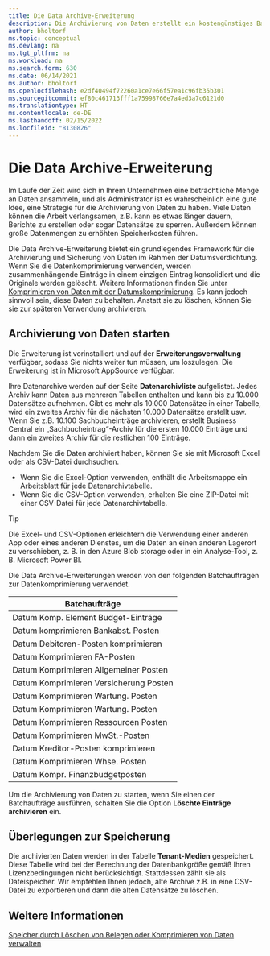 ```yaml
---
title: Die Data Archive-Erweiterung
description: Die Archivierung von Daten erstellt ein kostengünstiges Backup Ihrer Datensätze.
author: bholtorf
ms.topic: conceptual
ms.devlang: na
ms.tgt_pltfrm: na
ms.workload: na
ms.search.form: 630
ms.date: 06/14/2021
ms.author: bholtorf
ms.openlocfilehash: e2df40494f72260a1ce7e66f57ea1c96fb35b301
ms.sourcegitcommit: ef80c461713fff1a75998766e7a4ed3a7c6121d0
ms.translationtype: HT
ms.contentlocale: de-DE
ms.lasthandoff: 02/15/2022
ms.locfileid: "8130826"
---
```

# <a name="the-data-archive-extension"></a>Die Data Archive-Erweiterung
Im Laufe der Zeit wird sich in Ihrem Unternehmen eine beträchtliche Menge an Daten ansammeln, und als Administrator ist es wahrscheinlich eine gute Idee, eine Strategie für die Archivierung von Daten zu haben. Viele Daten können die Arbeit verlangsamen, z.B. kann es etwas länger dauern, Berichte zu erstellen oder sogar Datensätze zu sperren. Außerdem können große Datenmengen zu erhöhten Speicherkosten führen.

Die Data Archive-Erweiterung bietet ein grundlegendes Framework für die Archivierung und Sicherung von Daten im Rahmen der Datumsverdichtung. Wenn Sie die Datenkomprimierung verwenden, werden zusammenhängende Einträge in einem einzigen Eintrag konsolidiert und die Originale werden gelöscht. Weitere Informationen finden Sie unter [Komprimieren von Daten mit der Datumskomprimierung](admin-manage-documents.md#compress-data-with-date-compression). Es kann jedoch sinnvoll sein, diese Daten zu behalten. Anstatt sie zu löschen, können Sie sie zur späteren Verwendung archivieren.

## <a name="start-archiving-data"></a>Archivierung von Daten starten
Die Erweiterung ist vorinstalliert und auf der **Erweiterungsverwaltung** verfügbar, sodass Sie nichts weiter tun müssen, um loszulegen. Die Erweiterung ist in Microsoft AppSource verfügbar. 

Ihre Datenarchive werden auf der Seite **Datenarchivliste** aufgelistet. Jedes Archiv kann Daten aus mehreren Tabellen enthalten und kann bis zu 10.000 Datensätze aufnehmen. Gibt es mehr als 10.000 Datensätze in einer Tabelle, wird ein zweites Archiv für die nächsten 10.000 Datensätze erstellt usw. Wenn Sie z.B. 10.100 Sachbucheinträge archivieren, erstellt Business Central ein „Sachbucheintrag“-Archiv für die ersten 10.000 Einträge und dann ein zweites Archiv für die restlichen 100 Einträge. 

Nachdem Sie die Daten archiviert haben, können Sie sie mit Microsoft Excel oder als CSV-Datei durchsuchen.

* Wenn Sie die Excel-Option verwenden, enthält die Arbeitsmappe ein Arbeitsblatt für jede Datenarchivtabelle.
* Wenn Sie die CSV-Option verwenden, erhalten Sie eine ZIP-Datei mit einer CSV-Datei für jede Datenarchivtabelle.

> [!TIP]
> Die Excel- und CSV-Optionen erleichtern die Verwendung einer anderen App oder eines anderen Dienstes, um die Daten an einen anderen Lagerort zu verschieben, z. B. in den Azure Blob storage oder in ein Analyse-Tool, z. B. Microsoft Power BI.

Die Data Archive-Erweiterungen werden von den folgenden Batchaufträgen zur Datenkomprimierung verwendet.

|Batchaufträge  |
|---------|
|Datum Komp. Element Budget-Einträge |
|Datum komprimieren Bankabst. Posten |
|Datum Debitoren-Posten komprimieren |
|Datum Komprimieren FA-Posten |
|Datum Komprimieren Allgemeiner Posten |
|Datum Komprimieren Versicherung Posten |
|Datum Komprimieren Wartung. Posten |
|Datum Komprimieren Wartung. Posten |
|Datum Komprimieren Ressourcen Posten |
|Datum Komprimieren MwSt.-Posten |
|Datum Kreditor-Posten komprimieren |
|Datum Komprimieren Whse. Posten |
|Datum Kompr. Finanzbudgetposten |

Um die Archivierung von Daten zu starten, wenn Sie einen der Batchaufträge ausführen, schalten Sie die Option **Löschte Einträge archivieren** ein.

## <a name="storage-considerations"></a>Überlegungen zur Speicherung
Die archivierten Daten werden in der Tabelle **Tenant-Medien** gespeichert. Diese Tabelle wird bei der Berechnung der Datenbankgröße gemäß Ihren Lizenzbedingungen nicht berücksichtigt. Stattdessen zählt sie als Dateispeicher. Wir empfehlen Ihnen jedoch, alte Archive z.B. in eine CSV-Datei zu exportieren und dann die alten Datensätze zu löschen.

## <a name="see-also"></a>Weitere Informationen
[Speicher durch Löschen von Belegen oder Komprimieren von Daten verwalten](admin-manage-documents.md)

